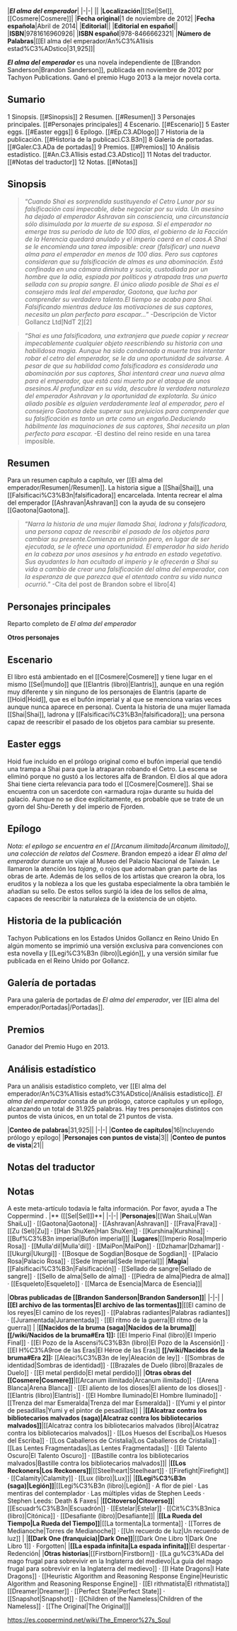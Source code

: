 

|***El alma del emperador***|
|-|-|
||
|**Localización**|[[Sel\|Sel]], [[Cosmere\|Cosmere]]|
|**Fecha original**|1 de noviembre de 2012|
|**Fecha española**|Abril de 2014|
|**Editorial**||
|**Editorial en español**||
|**ISBN**|9781616960926|
|**ISBN español**|978-8466662321|
|**Número de Palabras**|[[El alma del emperador/An%C3%A1lisis estad%C3%ADstico\|31,925]]|

***El alma del emperador*** es una novela independiente de [[Brandon Sanderson\|Brandon Sanderson]], publicada en noviembre de 2012 por Tachyon Publications. Ganó el premio Hugo 2013 a la mejor novela corta.

## Sumario

1 Sinopsis. [[#Sinopsis]] 
2 Resumen. [[#Resumen]] 
3 Personajes principales. [[#Personajes principales]] 
4 Escenario. [[#Escenario]] 
5 Easter eggs. [[#Easter eggs]] 
6 Epílogo. [[#Ep.C3.ADlogo]] 
7 Historia de la publicación. [[#Historia de la publicaci.C3.B3n]] 
8 Galería de portadas. [[#Galer.C3.ADa de portadas]] 
9 Premios. [[#Premios]] 
10 Análisis estadístico. [[#An.C3.A1lisis estad.C3.ADstico]] 
11 Notas del traductor. [[#Notas del traductor]] 
12 Notas. [[#Notas]] 


## Sinopsis
>“*Cuando Shai es sorprendida sustituyendo el Cetro Lunar por su falsificación casi impecable, debe negociar por su vida. Un asesino ha dejado al emperador Ashravan sin consciencia, una circunstancia sólo disimulada por la muerte de su esposa. Si el emperador no emerge tras su periodo de luto de 100 días, el gobierno de la Facción de la Herencia quedará anulado y el imperio caerá en el caos.A Shai se le encomienda una tarea imposible: crear (falsificar) una nueva alma para el emperador en menos de 100 días. Pero sus captores consideran que su falsificación de almas es una abominación. Está confinada en una cámara diminuta y sucia, custodiada por un hombre que la odia, espiada por políticos y atrapada tras una puerta sellada con su propia sangre. El único aliado posible de Shai es el consejero más leal del emperador, Gaotona, que lucha por comprender su verdadero talento.El tiempo se acaba para Shai. Falsificando mientras deduce las motivaciones de sus captores, necesita un plan perfecto para escapar...*”
\-Descripción de Victor Gollancz Ltd[NdT 2][2]


>“*Shai es una falsificadora, una extranjera que puede copiar y recrear impecablemente cualquier objeto reescribiendo su historia con una habilidosa magia. Aunque ha sido condenada a muerte tras intentar robar el cetro del emperador, se le da una oportunidad de salvarse. A pesar de que su habilidad como falsificadora es considerada una abominación por sus captores, Shai intentará crear una nueva alma para el emperador, que está casi muerto por el ataque de unos asesinos.Al profundizar en su vida, descubre la verdadera naturaleza del emperador Ashravan y la oportunidad de explotarla. Su único aliado posible es alguien verdaderamente leal al emperador, pero el consejero Gaotona debe superar sus prejuicios para comprender que su falsificación es tanto un arte como un engaño.Deduciendo hábilmente las maquinaciones de sus captores, Shai necesita un plan perfecto para escapar.*
\-El destino del reino reside en una tarea imposible.


## Resumen
Para un resumen capítulo a capítulo, ver [[El alma del emperador/Resumen\|/Resumen]].
La historia sigue a [[Shai\|Shai]], una [[Falsificaci%C3%B3n\|falsificadora]] encarcelada. Intenta recrear el alma del emperador [[Ashravan\|Ashravan]] con la ayuda de su consejero [[Gaotona\|Gaotona]].

>“*Narra la historia de una mujer llamada Shai, ladrona y falsificadora, una persona capaz de reescribir el pasado de los objetos para cambiar su presente.Comienza en prisión pero, en lugar de ser ejecutada, se le ofrece una oportunidad. El emperador ha sido herido en la cabeza por unos asesinos y ha entrado en estado vegetativo. Sus ayudantes lo han ocultado al imperio y le ofrecerán a Shai su vida a cambio de crear una falsificación del alma del emperador, con la esperanza de que parezca que el atentado contra su vida nunca ocurrió.*”
\-Cita del post de Brandon sobre el libro[4]


## Personajes principales
  Reparto completo de *El alma del emperador*

**Otros personajes**


## Escenario
El libro está ambientado en el [[Cosmere\|Cosmere]] y tiene lugar en el mismo [[Sel\|mundo]] que [[Elantris (libro)\|Elantris]], aunque en una región muy diferente y sin ninguno de los personajes de Elantris (aparte de [[Hoid\|Hoid]], que es el bufón imperial y al que se menciona varias veces aunque nunca aparece en persona). Cuenta la historia de una mujer llamada [[Shai\|Shai]], ladrona y [[Falsificaci%C3%B3n\|falsificadora]]; una persona capaz de reescribir el pasado de los objetos para cambiar su presente.

## Easter eggs
Hoid fue incluido en el prólogo original como el bufón imperial que tendió una trampa a Shai para que la atraparan robando el Cetro. La escena se eliminó porque no gustó a los lectores alfa de Brandon.
El dios al que adora Shai tiene cierta relevancia para todo el [[Cosmere\|Cosmere]].
Shai se encuentra con un sacerdote con «armadura roja» durante su huida del palacio. Aunque no se dice explícitamente, es probable que se trate de un gyorn del Shu-Dereth y del imperio de Fjorden.

## Epílogo
*Nota: el epílogo se encuentra en el *[[Arcanum ilimitado\|Arcanum ilimitado]]*, una colección de relatos del Cosmere*.
Brandon empezó a idear *El alma del emperador* durante un viaje al Museo del Palacio Nacional de Taiwán. Le llamaron la atención los *tojang*, o  rojos que adornaban gran parte de las obras de arte. Además de los sellos de los artistas que crearon la obra, los eruditos y la nobleza a los que les gustaba especialmente la obra también le añadían su sello. De estos sellos surgió la idea de los sellos de alma, capaces de reescribir la naturaleza de la existencia de un objeto.

## Historia de la publicación
Tachyon Publications en los Estados Unidos
Gollancz en Reino Unido
En algún momento se imprimió una versión exclusiva para convenciones con esta novella y [[Legi%C3%B3n (libro)\|Legión]], y una versión similar fue publicada en el Reino Unido por Gollancz.

## Galería de portadas
Para una galería de portadas de *El alma del emperador*, ver [[El alma del emperador/Portadas\|/Portadas]].
## Premios
Ganador del Premio Hugo en 2013.

## Análisis estadístico
Para un análisis estadístico completo, ver [[El alma del emperador/An%C3%A1lisis estad%C3%ADstico\|/Análisis estadístico]].
*El alma del emperador* consta de un prólogo, catorce capítulos y un epílogo, alcanzando un total de 31.925 palabras. Hay tres personajes distintos con puntos de vista únicos, en un total de 21 puntos de vista.

|**Conteo de palabras**|31,925||
|-|-|
|**Conteo de capítulos**|16|Incluyendo prólogo y epílogo|
|**Personajes con puntos de vista**|3||
|**Conteo de puntos de vista**|21||

## Notas del traductor

## Notas

A este meta-artículo todavía le falta información. Por favor, ayuda a The Coppermind .
|** ([[Sel\|Sel]])**|
|-|-|
|**Personajes**|[[Wan ShaiLu\|Wan ShaiLu]] · [[Gaotona\|Gaotona]] · [[Ashravan\|Ashravan]] · [[Frava\|Frava]] · [[Zu (Sel)\|Zu]] · [[Han ShuXen\|Han ShuXen]] · [[Kurshina\|Kurshina]] · [[Buf%C3%B3n imperial\|Bufón imperial]]|
|**Lugares**|[[Imperio Rosa\|Imperio Rosa]] · [[Mulla'dil\|Mulla'dil]] · [[MaiPon\|MaiPon]] · [[Dzhamar\|Dzhamar]] · [[Ukurgi\|Ukurgi]] · [[Bosque de Sogdian\|Bosque de Sogdian]] · [[Palacio Rosa\|Palacio Rosa]] · [[Sede Imperial\|Sede Imperial]]|
|**Magia**|[[Falsificaci%C3%B3n\|Falsificación]] · [[Sellado de sangre\|Sellado de sangre]] · [[Sello de alma\|Sello de alma]] · [[Piedra de alma\|Piedra de alma]] · [[Esqueleto\|Esqueleto]] · [[Marca de Esencia\|Marca de Esencia]]|

|**Obras publicadas de [[Brandon Sanderson\|Brandon Sanderson]]**|
|-|-|
|**[[El archivo de las tormentas\|El archivo de las tormentas]]**|[[El camino de los reyes\|El camino de los reyes]] · [[Palabras radiantes\|Palabras radiantes]] · [[Juramentada\|Juramentada]] · [[El ritmo de la guerra\|El ritmo de la guerra]] |
|**[[Nacidos de la bruma (saga)\|Nacidos de la bruma]]**|**[[/wiki/Nacidos de la bruma#Era 1]]:** [[El Imperio Final (libro)\|El Imperio Final]] · [[El Pozo de la Ascensi%C3%B3n (libro)\|El Pozo de la Ascensión]] · [[El H%C3%A9roe de las Eras\|El Héroe de las Eras]] **[[/wiki/Nacidos de la bruma#Era 2]]:** [[Aleaci%C3%B3n de ley\|Aleación de ley]] · [[Sombras de identidad\|Sombras de identidad]] · [[Brazales de Duelo (libro)\|Brazales de Duelo]] · [[El metal perdido\|El metal perdido]]|
|**Otras obras del [[Cosmere\|Cosmere]]**|[[Arcanum ilimitado\|Arcanum ilimitado]] · [[Arena Blanca\|Arena Blanca]] · [[El aliento de los dioses\|El aliento de los dioses]] · [[Elantris (libro)\|Elantris]] · [[El Hombre Iluminado\|El Hombre Iluminado]] · [[Trenza del mar Esmeralda\|Trenza del mar Esmeralda]] · [[Yumi y el pintor de pesadillas\|Yumi y el pintor de pesadillas]] |
|**[[Alcatraz contra los bibliotecarios malvados (saga)\|Alcatraz contra los bibliotecarios malvados]]**|[[Alcatraz contra los bibliotecarios malvados (libro)\|Alcatraz contra los bibliotecarios malvados]] · [[Los Huesos del Escriba\|Los Huesos del Escriba]] · [[Los Caballeros de Cristalia\|Los Caballeros de Cristalia]] · [[Las Lentes Fragmentadas\|Las Lentes Fragmentadas]] · [[El Talento Oscuro\|El Talento Oscuro]] · [[Bastille contra los bibliotecarios malvados\|Bastille contra los bibliotecarios malvados]]|
|**[[Los Reckoners\|Los Reckoners]]**|[[Steelheart\|Steelheart]] · [[Firefight\|Firefight]] · [[Calamity\|Calamity]] · [[Lux (libro)\|Lux]]|
|**[[Legi%C3%B3n (saga)\|Legión]]**|[[Legi%C3%B3n (libro)\|Legión]] · A flor de piel · Las mentiras del contemplador · Las múltiples vidas de Stephen Leeds · Stephen Leeds: Death & Faxes|
|**[[Citoverso\|Citoverso]]**|[[Escuadr%C3%B3n\|Escuadrón]] · [[Estelar\|Estelar]] · [[Cit%C3%B3nica (libro)\|Citónica]] · [[Desafiante (libro)\|Desafiante]]|
|**[[La Rueda del Tiempo\|La Rueda del Tiempo]]**|[[La tormenta\|La tormenta]] · [[Torres de Medianoche\|Torres de Medianoche]] · [[Un recuerdo de luz\|Un recuerdo de luz]] |
|**[[Dark One (franquicia)\|Dark One]]**|[[Dark One Libro 1\|Dark One Libro 1]] · Forgotten|
|**[[La espada infinita\|La espada infinita]]**|El despertar · Redención|
|**Otras historias**|[[Firstborn\|Firstborn]] · [[La gu%C3%ADa del mago frugal para sobrevivir en la Inglaterra del medievo\|La guía del mago frugal para sobrevivir en la Inglaterra del medievo]] · [[I Hate Dragons\|I Hate Dragons]] · [[Heuristic Algorithm and Reasoning Response Engine\|Heuristic Algorithm and Reasoning Response Engine]] · [[El rithmatista\|El rithmatista]] [[Dreamer\|Dreamer]] · [[Perfect State\|Perfect State]] · [[Snapshot\|Snapshot]] · [[Children of the Nameless\|Children of the Nameless]] · [[The Original\|The Original]]|



https://es.coppermind.net/wiki/The_Emperor%27s_Soul